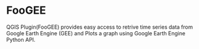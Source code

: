 # FooGEE
QGIS Plugin(FooGEE) provides easy access to retrive time series data from Google Earth Engine (GEE) and Plots a graph using Google Earth Engine Python API.
